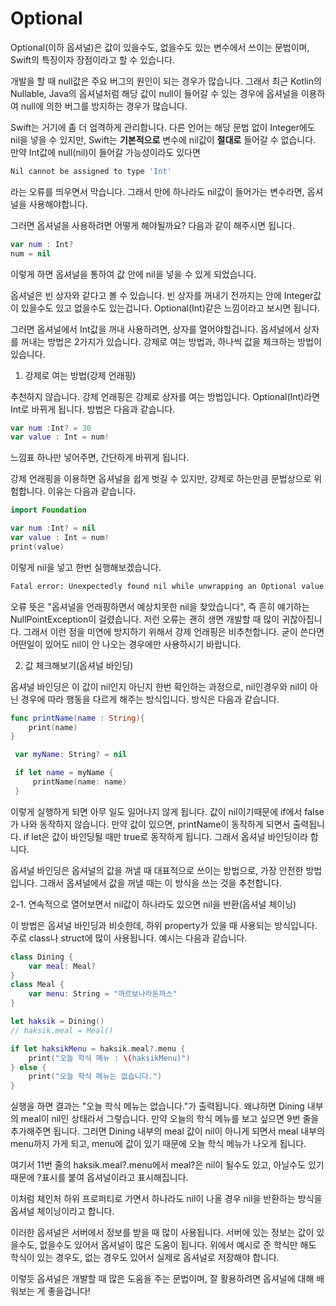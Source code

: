 # Optional

Optional\(이하 옵셔널\)은 값이 있을수도, 없을수도 있는 변수에서 쓰이는 문법이며, Swift의 특징이자 장점이라고 할 수 있습니다.

개발을 할 때 null값은 주요 버그의 원인이 되는 경우가 많습니다. 그래서 최근 Kotlin의 Nullable, Java의 옵셔널처럼 해당 값이 null이 들어갈 수 있는 경우에 옵셔널을 이용하여 null에 의한 버그를 방지하는 경우가 많습니다.

Swift는 거기에 좀 더 엄격하게 관리합니다. 다른 언어는 해당 문법 없이 Integer에도 nil을 넣을 수 있지만, Swift는 **기본적으로** 변수에 nil값이 **절대로** 들어갈 수 없습니다. 만약 Int값에 null\(nil\)이 들어갈 가능성이라도 있다면 

```bash
Nil cannot be assigned to type 'Int'
```

라는 오류를 띄우면서 막습니다. 그래서 만에 하나라도 nil값이 들어가는 변수라면, 옵셔널을 사용해야합니다.

그러면 옵셔널을 사용하려면 어떻게 해야될까요? 다음과 같이 해주시면 됩니다.

```swift
var num : Int?
num = nil
```

이렇게 하면 옵셔널을 통하여 값 안에 nil을 넣을 수 있게 되었습니다.

옵셔널은 빈 상자와 같다고 볼 수 있습니다. 빈 상자를 꺼내기 전까지는 안에 Integer값이 있을수도 있고 없을수도 있는겁니다. Optional\(Int\)같은 느낌이라고 보시면 됩니다.

그러면 옵셔널에서 Int값을 꺼내 사용하려면, 상자를 열어야할겁니다. 옵셔널에서 상자를 꺼내는 방법은 2가지가 있습니다. 강제로 여는 방법과, 하나씩 값을 체크하는 방법이 있습니다.

1. 강제로 여는 방법\(강제 언래핑\)

추천하지 않습니다. 강제 언래핑은 강제로 상자를 여는 방법입니다. Optional\(Int\)라면 Int로 바뀌게 됩니다. 방법은 다음과 같습니다.

```swift
var num :Int? = 30
var value : Int = num!
```

느낌표 하나만 넣어주면, 간단하게 바뀌게 됩니다.

강제 언래핑을 이용하면 옵셔널을 쉽게 벗길 수 있지만, 강제로 하는만큼 문법상으로 위험합니다. 이유는 다음과 같습니다.

```swift
import Foundation

var num :Int? = nil
var value : Int = num!
print(value)
```

이렇게 nil을 넣고 한번 실행해보겠습니다.

```bash
Fatal error: Unexpectedly found nil while unwrapping an Optional value: file MyPlayground.playground, line 4
```

오류 뜻은 "옵셔널을 언래핑하면서 예상치못한 nil을 찾았습니다", 즉 흔히 얘기하는 NullPointException이 걸렸습니다. 저런 오류는 괜히 생면 개발할 때 많이 귀찮아집니다.  그래서 이런 점을 미연에 방지하기 위해서 강제 언래핑은 비추천합니다. 굳이 쓴다면 어떤일이 있어도 nil이 안 나오는 경우에만 사용하시기 바랍니다.

2. 값 체크해보기\(옵셔널 바인딩\)

옵셔널 바인딩은 이 값이 nil인지 아닌지 한번 확인하는 과정으로, nil인경우와 nil이 아닌 경우에 따라 행동을 다르게 해주는 방식입니다. 방식은 다음과 같습니다.

```swift
func printName(name : String){
    print(name)
}

 var myName: String? = nil

 if let name = myName {
     printName(name: name)
 }
```

이렇게 실행하게 되면 아무 일도 일어나지 않게 됩니다. 값이 nil이기때문에 if에서 false가 나와 동작하지 않습니다. 만약 값이 있으면, printName이 동작하게 되면서 출력됩니다. if let은 값이 바인딩될 때만 true로 동작하게 됩니다. 그래서 옵셔널 바인딩이라 합니다.

옵셔널 바인딩은 옵셔널의 값을 꺼낼 때 대표적으로 쓰이는 방법으로, 가장 안전한 방법입니다. 그래서 옵셔널에서 값을 꺼낼 때는 이 방식을 쓰는 것을 추천합니다.

2-1. 연속적으로 열어보면서 nil값이 하나라도 있으면 nil을 반환\(옵셔널 체이닝\)

이 방법은 옵셔널 바인딩과 비슷한데, 하위 property가 있을 때 사용되는 방식입니다. 주로 class나 struct에 많이 사용됩니다. 예시는 다음과 같습니다.

```swift
class Dining {
    var meal: Meal?
}
class Meal {
    var menu: String = "까르보나라돈까스"
}

let haksik = Dining()
// haksik.meal = Meal()

if let haksikMenu = haksik.meal?.menu {
    print("오늘 학식 메뉴 : \(haksikMenu)")
} else {
    print("오늘 학식 메뉴는 없습니다.")
}
```

실행을 하면 결과는 "오늘 학식 메뉴는 없습니다."가 출력됩니다. 왜냐하면 Dining 내부의 meal이 nil인 상태라서 그렇습니다. 만약 오늘의 학식 메뉴를 보고 싶으면 9번 줄을 추가해주면 됩니다. 그러면 Dining 내부의 meal 값이 nil이 아니게 되면서 meal 내부의 menu까지 가게 되고, menu에 값이 있기 때문에 오늘 학식 메뉴가 나오게 됩니다.

여기서 11번 줄의 haksik.meal?.menu에서 meal?은 nil이 될수도 있고, 아닐수도 있기 때문에 ?표시를 붙여 옵셔널이라고 표시해집니다.

이처럼 체인처 하위 프로퍼티로 가면서 하나라도 nil이 나올 경우 nil을 반환하는 방식을 옵셔널 체이닝이라고 합니다.

이러한 옵셔널은 서버에서 정보를 받을 때 많이 사용됩니다. 서버에 있는 정보는 값이 있을수도, 없을수도 있어서 옵셔널이 많은 도움이 됩니다. 위에서 예시로 준 학식만 해도 학식이 있는 경우도, 없는 경우도 있어서 실제로 옵셔널로 저장해야 합니다.

이렇듯 옵셔널은 개발할 때 많은 도움을 주는 문법이며, 잘 활용하려면 옵셔널에 대해 배워보는 게 좋을겁니다!

